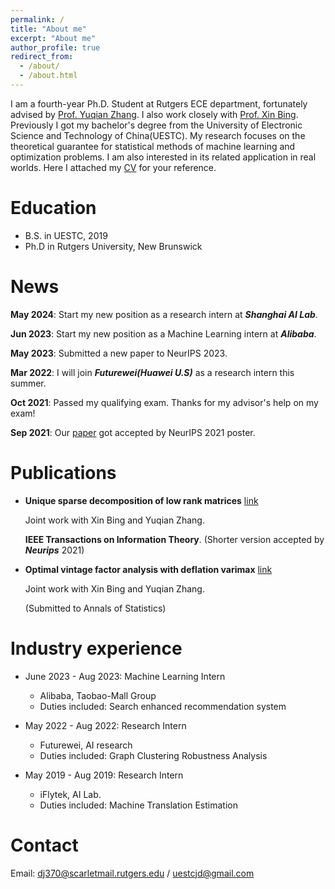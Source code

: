 ```yaml
---
permalink: /
title: "About me"
excerpt: "About me"
author_profile: true
redirect_from: 
  - /about/
  - /about.html
---
```


I am a fourth-year Ph.D. Student at Rutgers ECE department, fortunately advised by [Prof. Yuqian Zhang](https://sites.google.com/view/yuqianzhang). I also work closely with [Prof. Xin Bing](https://sites.coecis.cornell.edu/xinbing/). Previously I got my bachelor's degree from the University of Electronic Science and Technology of China(UESTC).
My research focuses on the theoretical guarantee for statistical methods of machine learning and optimization problems. I am also interested in its related application in real worlds. Here I attached my [CV](https://rutgersconnect-my.sharepoint.com/:b:/g/personal/dj370_soe_rutgers_edu/Ed7Qy9GozlhGlHRiBJxRhh0B1TOnWC2h1aY3k4WKA85AuA?e=aAhXE4) for your reference.






Education
======
* B.S. in UESTC, 2019
* Ph.D in Rutgers University, New Brunswick

News
======
**May 2024**: Start my new position as a research intern at ***Shanghai AI Lab***.

**Jun 2023**: Start my new position as a Machine Learning intern at ***Alibaba***.

**May 2023**: Submitted a new paper to NeurIPS 2023.

**Mar 2022**: I will join ***Futurewei(Huawei U.S)*** as a research intern this summer.

**Oct 2021**: Passed my qualifying exam. Thanks for my advisor's help on my exam! 

**Sep 2021**: Our [paper](https://arxiv.org/abs/2106.07736) got accepted by NeurIPS 2021 poster.


Publications
======
* **Unique sparse decomposition of low rank matrices** [link](https://ieeexplore.ieee.org/document/9954420)
  
    Joint work with Xin Bing and Yuqian Zhang.
  
    **IEEE Transactions on Information   Theory**. (Shorter version accepted by ***Neurips*** 2021)

* **Optimal vintage factor analysis with deflation varimax** [link](https://arxiv.org/abs/2310.10545)
  
    Joint work with Xin Bing and Yuqian Zhang.

    (Submitted to Annals of Statistics)


Industry experience
======
* June 2023 - Aug 2023: Machine Learning Intern
  * Alibaba, Taobao-Mall Group
  * Duties included: Search enhanced recommendation system

* May 2022 - Aug 2022: Research Intern
  * Futurewei, AI research
  * Duties included: Graph Clustering Robustness Analysis

* May 2019 - Aug 2019: Research Intern
  * iFlytek, AI Lab.
  * Duties included: Machine Translation Estimation

Contact
=====
Email: dj370@scarletmail.rutgers.edu / uestcjd@gmail.com  
  


